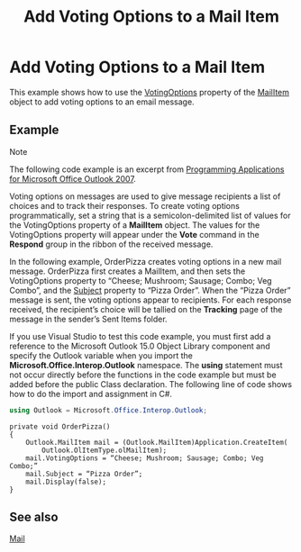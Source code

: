 ﻿---
title: 'Add Voting Options to a Mail Item'
TOCTitle: 'Add Voting Options to a Mail Item'
ms:assetid: 0fb209a8-178d-411e-9551-0a72e041fd65
ms:mtpsurl: https://msdn.microsoft.com/en-us/library/Ff424466(v=office.15)
ms:contentKeyID: 55119867
ms.date: 07/24/2014
mtps_version: v=office.15
---

# Add Voting Options to a Mail Item

This example shows how to use the [VotingOptions](https://msdn.microsoft.com/en-us/library/bb652695\(v=office.15\)) property of the [MailItem](https://msdn.microsoft.com/en-us/library/bb643865\(v=office.15\)) object to add voting options to an email message.

## Example

> [!NOTE] 
> The following code example is an excerpt from [Programming Applications for Microsoft Office Outlook 2007](https://www.amazon.com/gp/product/0735622493?ie=UTF8&tag=msmsdn-20&linkCode=as2&camp=1789&creative=9325&creativeASIN=0735622493).


Voting options on messages are used to give message recipients a list of choices and to track their responses. To create voting options programmatically, set a string that is a semicolon-delimited list of values for the VotingOptions property of a **MailItem** object. The values for the VotingOptions property will appear under the **Vote** command in the **Respond** group in the ribbon of the received message.

In the following example, OrderPizza creates voting options in a new mail message. OrderPizza first creates a MailItem, and then sets the VotingOptions property to “Cheese; Mushroom; Sausage; Combo; Veg Combo”, and the [Subject](https://msdn.microsoft.com/en-us/library/bb611353\(v=office.15\)) property to “Pizza Order”. When the “Pizza Order” message is sent, the voting options appear to recipients. For each response received, the recipient’s choice will be tallied on the **Tracking** page of the message in the sender’s Sent Items folder.

If you use Visual Studio to test this code example, you must first add a reference to the Microsoft Outlook 15.0 Object Library component and specify the Outlook variable when you import the **Microsoft.Office.Interop.Outlook** namespace. The **using** statement must not occur directly before the functions in the code example but must be added before the public Class declaration. The following line of code shows how to do the import and assignment in C\#.

```csharp
using Outlook = Microsoft.Office.Interop.Outlook;
```

    private void OrderPizza()
    {
        Outlook.MailItem mail = (Outlook.MailItem)Application.CreateItem(
            Outlook.OlItemType.olMailItem);
        mail.VotingOptions = “Cheese; Mushroom; Sausage; Combo; Veg Combo;”
        mail.Subject = “Pizza Order”;
        mail.Display(false);
    }

## See also



[Mail](mail.md)

